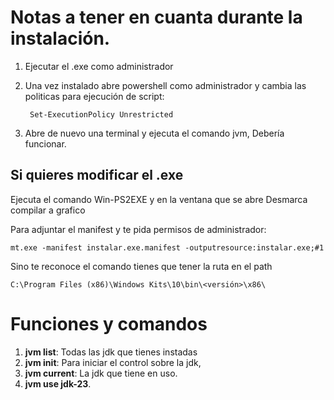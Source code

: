 # Notas a tener en cuanta durante la instalación.

1. Ejecutar el .exe como administrador
2. Una vez instalado abre powershell como administrador y cambia las politicas para ejecución de script: 
   
        Set-ExecutionPolicy Unrestricted

3. Abre de nuevo una terminal y ejecuta el comando jvm, Debería funcionar.

## Si quieres modificar el .exe
Ejecuta el comando Win-PS2EXE  y en la ventana que se abre Desmarca compilar a grafico

Para adjuntar el manifest y te pida permisos de administrador:
    
    mt.exe -manifest instalar.exe.manifest -outputresource:instalar.exe;#1

Sino te reconoce el comando tienes que tener la ruta en el path

    C:\Program Files (x86)\Windows Kits\10\bin\<versión>\x86\

# Funciones y comandos

1. **jvm list**: Todas las jdk que tienes instadas
2. **jvm init**: Para iniciar el control sobre la jdk,
3. **jvm current**: La jdk que tiene en uso.
4. **jvm use jdk-23**.


